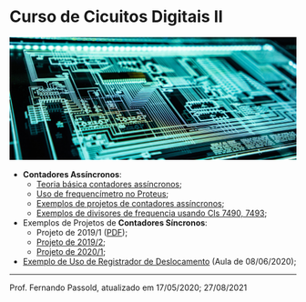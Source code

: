 # Curso de Cicuitos Digitais II

![adi-goldstein-EUsVwEOsblE-unsplash.jpg](adi-goldstein-EUsVwEOsblE-unsplash.jpg)

* **Contadores Assíncronos**:
  * [Teoria básica contadores assíncronos](contador_assincrono_1.html);
  * [Uso de frequencímetro no Proteus](exercicio_04maio2020.html);
  * [Exemplos de projetos de contadores assíncronos](Exemplos_Prpjetos_Contadores_Assincronos.html);
  * [Exemplos de divisores de frequencia usando CIs 7490, 7493](exercicio_04maio2020.html);
* Exemplos de Projetos de **Contadores Síncronos**:
  * Projeto de 2019/1 ([PDF](contador_sincrono_diferente_2019_1.pdf));
  * [Projeto de 2019/2](2019_2/contador_sync_diferente_2019_2.html);
  * [Projeto de 2020/1](2020_1/projeto_contador_sincrono_2020_1.html);
* [Exemplo de Uso de Registrador de Deslocamento](Reg_Deslocamento/Exemplo_uso_reg_deslocamento.html) (Aula de 08/06/2020);


---

Prof. Fernando Passold, atualizado em 17/05/2020; 27/08/2021
